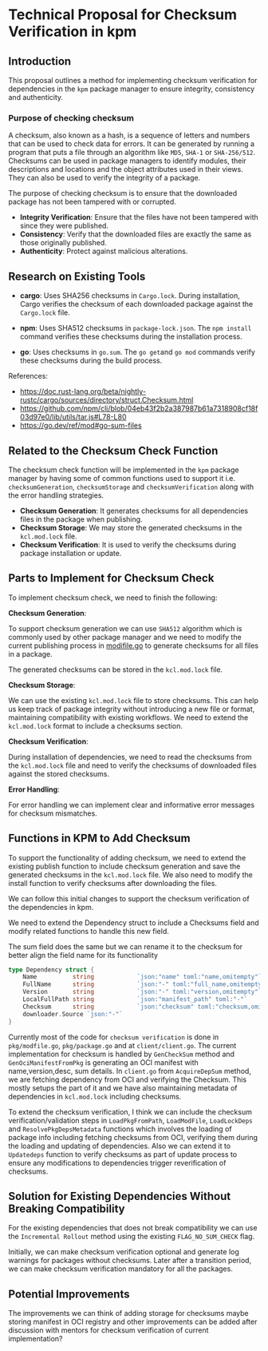 # Technical Proposal for Checksum Verification in kpm

## Introduction

This proposal outlines a method for implementing checksum verification for dependencies in the `kpm` package manager to ensure integrity, consistency and authenticity.

### Purpose of checking checksum

A checksum, also known as a hash, is a sequence of letters and numbers that can be used to check data for errors. It can be generated by running a program that puts a file through an algorithm like `MD5`, `SHA-1` or `SHA-256/512`. Checksums can be used in package managers to identify modules, their descriptions and locations and the object attributes used in their views. They can also be used to verify the integrity of a package.

The purpose of checking checksum is to ensure that the downloaded package has not been tampered with or corrupted.

- **Integrity Verification**: Ensure that the files have not been tampered with since they were published.
- **Consistency**: Verify that the downloaded files are exactly the same as those originally published.
- **Authenticity**: Protect against malicious alterations.

## Research on Existing Tools

- **cargo**: Uses SHA256 checksums in `Cargo.lock`. During installation, Cargo verifies the checksum of each downloaded package against the `Cargo.lock` file.

- **npm**: Uses SHA512 checksums in `package-lock.json`. The `npm install` command verifies these checksums during the installation process.

- **go**: Uses checksums in `go.sum`.
  The `go get`and `go mod` commands verify these checksums during the build process.

References:

- https://doc.rust-lang.org/beta/nightly-rustc/cargo/sources/directory/struct.Checksum.html
- https://github.com/npm/cli/blob/04eb43f2b2a387987b61a7318908cf18f03d97e0/lib/utils/tar.js#L78-L80
- https://go.dev/ref/mod#go-sum-files

## Related to the Checksum Check Function

The checksum check function will be implemented in the `kpm` package manager by having some of common functions used to support it i.e. `checksumGeneration`, `checksumStorage` and `checksumVerification` along with the error handling strategies.

- **Checksum Generation**: It generates checksums for all dependencies files in the package when publishing.
- **Checksum Storage**: We may store the generated checksums in the `kcl.mod.lock` file.
- **Checksum Verification**: It is used to verify the checksums during package installation or update.

## Parts to Implement for Checksum Check

To implement checksum check, we need to finish the following:

**Checksum Generation**:

To support checksum generation we can use `SHA512` algorithm which is commonly used by other package manager and we need to modify the current publishing process in [modifile.go](pkg\package\modfile.go) to generate checksums for all files in a package.

The generated checksums can be stored in the `kcl.mod.lock` file.

**Checksum Storage**:

We can use the existing `kcl.mod.lock` file to store checksums. This can help us keep track of package integrity without introducing a new file or format, maintaining compatibility with existing workflows. We need to extend the `kcl.mod.lock` format to include a checksums section.

**Checksum Verification**:

During installation of dependencies, we need to read the checksums from the `kcl.mod.lock` file and need to verify the checksums of downloaded files against the stored checksums.

**Error Handling**:

For error handling we can implement clear and informative error messages for checksum mismatches.

## Functions in KPM to Add Checksum

To support the functionality of adding checksum, we need to extend the existing publish function to include checksum generation and save the generated checksums in the `kcl.mod.lock` file. We also need to modify the install function to verify checksums after downloading the files.

We can follow this initial changes to support the checksum verification of the dependencies in kpm.

We need to extend the Dependency struct to include a Checksums field and modify related functions to handle this new field.

The sum field does the same but we can rename it to the checksum for better align the field name for its functionality

```go
type Dependency struct {
    Name          string            `json:"name" toml:"name,omitempty"`
    FullName      string            `json:"-" toml:"full_name,omitempty"`
    Version       string            `json:"-" toml:"version,omitempty"`
    LocalFullPath string            `json:"manifest_path" toml:"-"`
    Checksum      string            `json:"checksum" toml:"checksum,omitempty"`
    downloader.Source `json:"-"`
}
```

Currently most of the code for `checksum verification` is done in `pkg/modfile.go`, `pkg/package.go` and at `client/client.go`. The current implementation for checksum is handled by `GenCheckSum` method and `GenOciManifestFromPkg` is generating an OCI manifest with name,version,desc, sum details. In `client.go` from `AcquireDepSum` method, we are fetching dependency from OCI and verifying the Checksum. This mostly setups the part of it and we have also maintaining metadata of dependencies in `kcl.mod.lock` including checksums.

To extend the checksum verification, I think we can include the checksum verification/validation steps in `LoadPkgFromPath`, `LoadModFile`, `LoadLockDeps` and `ResolvePkgDepsMetadata` functions which involves the loading of package info including fetching checksums from OCI, verifying them during the loading and updating of dependencies. Also we can extend it to `Updatedeps` function to verify checksums as part of update process to ensure any modifications to dependencies trigger reverification of checksums.

## Solution for Existing Dependencies Without Breaking Compatibility

For the existing dependencies that does not break compatibility we can use the `Incremental Rollout` method using the existing `FLAG_NO_SUM_CHECK` flag.

Initially, we can make checksum verification optional and generate log warnings for packages without checksums. Later after a transition period, we can make checksum verification mandatory for all the packages.

## Potential Improvements

The improvements we can think of adding storage for checksums maybe storing manifest in OCI registry and other improvements can be added after discussion with mentors for checksum verification of current implementation?
